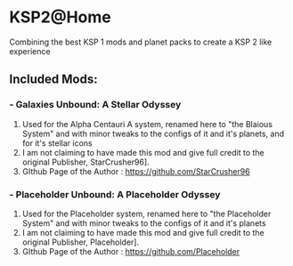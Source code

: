 # KSP2@Home
Combining the best KSP 1 mods and planet packs to create a KSP 2 like experience



## Included Mods:

### - Galaxies Unbound: A Stellar Odyssey
  1. Used for the Alpha Centauri A system, renamed here to "the Blaious System" and with minor tweaks to the configs of it and it's planets, and for it's stellar icons
  2. I am not claiming to have made this mod and give full credit to the original Publisher, StarCrusher96].
  3. GIthub Page of the Author : https://github.com/StarCrusher96

### - Placeholder Unbound: A Placeholder Odyssey
  1. Used for the Placeholder system, renamed here to "the Placeholder System" and with minor tweaks to the configs of it and it's planets
  2. I am not claiming to have made this mod and give full credit to the original Publisher, Placeholder].
  3. GIthub Page of the Author : https://github.com/Placeholder
